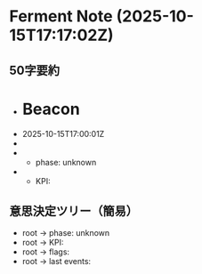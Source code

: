 # Ferment Note (2025-10-15T17:17:02Z)

## 50字要約
- # Beacon
- 2025-10-15T17:00:01Z
- 
- - phase: unknown
- - KPI:

## 意思決定ツリー（簡易）
- root -> phase: unknown
- root -> KPI:
- root -> flags:
- root -> last events:
